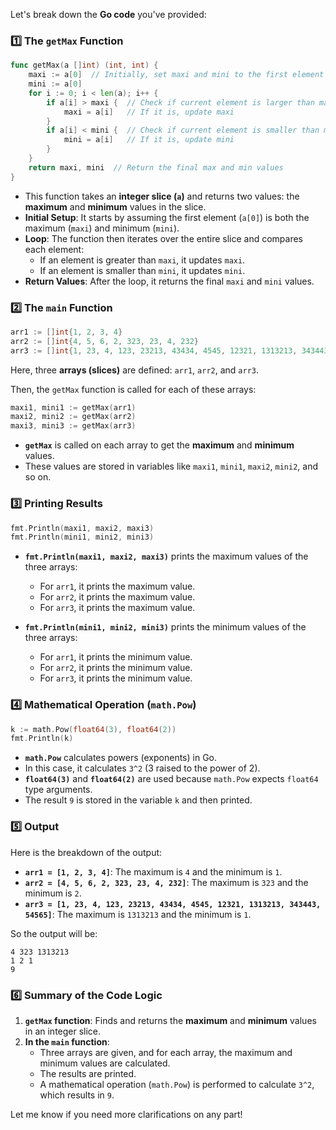 Let's break down the **Go code** you've provided:

### **1️⃣ The `getMax` Function**
```go
func getMax(a []int) (int, int) {
    maxi := a[0]  // Initially, set maxi and mini to the first element of the array
    mini := a[0]
    for i := 0; i < len(a); i++ {
        if a[i] > maxi {  // Check if current element is larger than maxi
            maxi = a[i]   // If it is, update maxi
        }
        if a[i] < mini {  // Check if current element is smaller than mini
            mini = a[i]   // If it is, update mini
        }
    }
    return maxi, mini  // Return the final max and min values
}
```

- This function takes an **integer slice (`a`)** and returns two values: the **maximum** and **minimum** values in the slice.
- **Initial Setup**: It starts by assuming the first element (`a[0]`) is both the maximum (`maxi`) and minimum (`mini`).
- **Loop**: The function then iterates over the entire slice and compares each element:
  - If an element is greater than `maxi`, it updates `maxi`.
  - If an element is smaller than `mini`, it updates `mini`.
- **Return Values**: After the loop, it returns the final `maxi` and `mini` values.

### **2️⃣ The `main` Function**
```go
arr1 := []int{1, 2, 3, 4}
arr2 := []int{4, 5, 6, 2, 323, 23, 4, 232}
arr3 := []int{1, 23, 4, 123, 23213, 43434, 4545, 12321, 1313213, 343443, 54565}
```
Here, three **arrays (slices)** are defined: `arr1`, `arr2`, and `arr3`.

Then, the `getMax` function is called for each of these arrays:
```go
maxi1, mini1 := getMax(arr1)
maxi2, mini2 := getMax(arr2)
maxi3, mini3 := getMax(arr3)
```
- **`getMax`** is called on each array to get the **maximum** and **minimum** values.
- These values are stored in variables like `maxi1`, `mini1`, `maxi2`, `mini2`, and so on.

### **3️⃣ Printing Results**
```go
fmt.Println(maxi1, maxi2, maxi3)
fmt.Println(mini1, mini2, mini3)
```
- **`fmt.Println(maxi1, maxi2, maxi3)`** prints the maximum values of the three arrays:
  - For `arr1`, it prints the maximum value.
  - For `arr2`, it prints the maximum value.
  - For `arr3`, it prints the maximum value.
  
- **`fmt.Println(mini1, mini2, mini3)`** prints the minimum values of the three arrays:
  - For `arr1`, it prints the minimum value.
  - For `arr2`, it prints the minimum value.
  - For `arr3`, it prints the minimum value.

### **4️⃣ Mathematical Operation (`math.Pow`)**
```go
k := math.Pow(float64(3), float64(2))
fmt.Println(k)
```
- **`math.Pow`** calculates powers (exponents) in Go.
- In this case, it calculates `3^2` (3 raised to the power of 2).
- **`float64(3)`** and **`float64(2)`** are used because `math.Pow` expects `float64` type arguments.
- The result `9` is stored in the variable `k` and then printed.

### **5️⃣ Output**
Here is the breakdown of the output:
- **`arr1 = [1, 2, 3, 4]`**: The maximum is `4` and the minimum is `1`.
- **`arr2 = [4, 5, 6, 2, 323, 23, 4, 232]`**: The maximum is `323` and the minimum is `2`.
- **`arr3 = [1, 23, 4, 123, 23213, 43434, 4545, 12321, 1313213, 343443, 54565]`**: The maximum is `1313213` and the minimum is `1`.

So the output will be:
```
4 323 1313213
1 2 1
9
```

### **6️⃣ Summary of the Code Logic**
1. **`getMax` function**: Finds and returns the **maximum** and **minimum** values in an integer slice.
2. **In the `main` function**:
   - Three arrays are given, and for each array, the maximum and minimum values are calculated.
   - The results are printed.
   - A mathematical operation (`math.Pow`) is performed to calculate `3^2`, which results in `9`.

Let me know if you need more clarifications on any part!